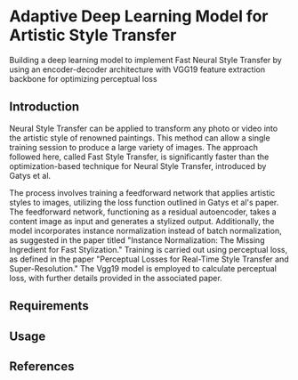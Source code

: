 # Adaptive Deep Learning Model for Artistic Style Transfer

Building a deep learning model to implement Fast Neural Style Transfer by using an encoder-decoder architecture with VGG19 feature extraction backbone for optimizing perceptual loss

## Introduction

Neural Style Transfer can be applied to transform any photo or video into the artistic style of renowned paintings. This method can allow a single training session to produce a large variety of images. The approach followed here, called Fast Style Transfer, is significantly faster than the optimization-based technique for Neural Style Transfer, introduced by Gatys et al. 

The process involves training a feedforward network that applies artistic styles to images, utilizing the loss function outlined in Gatys et al's paper. The feedforward network, functioning as a residual autoencoder, takes a content image as input and generates a stylized output. Additionally, the model incorporates instance normalization instead of batch normalization, as suggested in the paper titled "Instance Normalization: The Missing Ingredient for Fast Stylization." Training is carried out using perceptual loss, as defined in the paper "Perceptual Losses for Real-Time Style Transfer and Super-Resolution." The Vgg19 model is employed to calculate perceptual loss, with further details provided in the associated paper.

## Requirements



## Usage

## References
